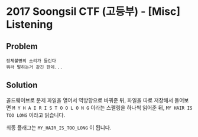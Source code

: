 # 2017 Soongsil CTF (고등부) - [Misc] Listening
## Problem
```
정체불명의 소리가 들린다
뭐라 말하는거 같긴 한데...
```

## Solution
골드웨이브로 문제 파일을 열어서 역방향으로 바꿔준 뒤, 파일을 따로 저장해서 들어보면
`M Y H A I R I S T O O L O N G` 이라는 스펠링을 하나씩 읽어준 뒤, `MY HAIR IS TOO LONG` 이라고 읽습니다.

최종 플래그는 `MY_HAIR_IS_TOO_LONG` 이 됩니다.